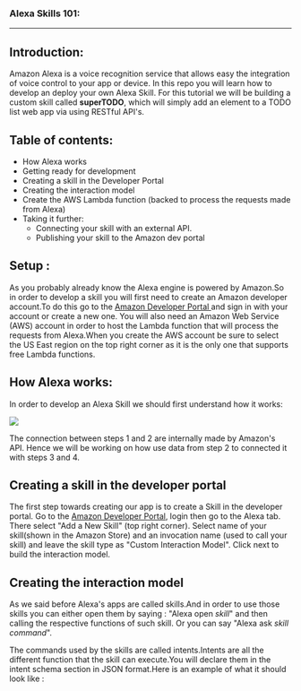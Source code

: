 ### Alexa Skills 101:
---


## Introduction:

Amazon Alexa is a voice recognition service that allows easy the integration of voice control to your app or device. In this repo you will learn how to develop an deploy your own Alexa Skill.
For this tutorial we will be building a custom skill called **superTODO**, which will simply add an element to a TODO list web app via using RESTful API's.


## Table of contents:

* How Alexa works
* Getting ready for development
* Creating a skill in the Developer Portal
* Creating the interaction model
* Create the AWS Lambda function (backed to process the requests made from Alexa)
* Taking it further:
  * Connecting your skill with an external API.
  * Publishing your skill to the Amazon dev portal


## Setup :
As you probably already know the Alexa engine is powered by Amazon.So in order to develop a skill you will first need to create an Amazon developer account.To do this go to the <a href = "https://developer.amazon.com"> Amazon Developer Portal </a> and sign in with your account or create a new one. You will also need an Amazon Web Service (AWS) account in order to host the Lambda function that will process the requests from Alexa.When you create the AWS account be sure to select the US East region on the top right corner as it is the only one that supports free Lambda functions.

## How Alexa works:

In order to develop an Alexa Skill we should first understand how it works:

![](https://developer.amazon.com/public/binaries/content/gallery/developerportalpublic/alexa_smart_home_ecosystem.png)

The connection between steps 1 and 2 are internally made by Amazon's API. Hence we will be working on how use data from step 2 to connected it with steps 3 and 4.


## Creating a skill in the developer portal

The first step towards creating our app is to create a Skill in the developer portal. Go to the [Amazon Developer Portal](https://developer.amazon.com/), login then go to the Alexa tab. There select "Add a New Skill" (top right corner).
Select name of your skill(shown in the Amazon Store) and an invocation name (used to call your skill) and leave the skill type as "Custom Interaction Model". Click next to build the interaction model.

## Creating the interaction model

As we said before Alexa's apps are called skills.And in order to use those skills you can either open them by saying : "Alexa open _skill_" and then calling the respective functions of such skill. Or you can say "Alexa ask _skill_ _command_".

The commands used by the skills are called intents.Intents are all the different function that the skill can execute.You will declare them in the intent schema section in JSON format.Here is an example of what it should look like : 

